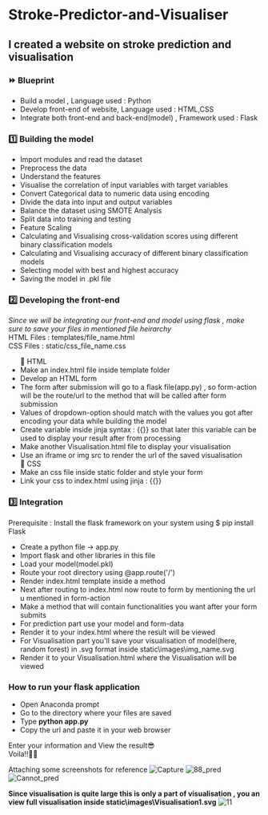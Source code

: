# Stroke-Predictor-and-Visualiser
## I created a website on stroke prediction and visualisation
### ⏩ Blueprint
<ul>
  <li>Build a model , Language used : Python</li>
  <li>Develop front-end of website, Language used : HTML,CSS</li>
  <li>Integrate both front-end and back-end(model) , Framework used : Flask</li>
</ul>

### 1️⃣ Building the model
<ul>
  <li>Import modules and read the dataset</li>
  <li>Preprocess the data</li>
  <li>Understand the features </li>
  <li>Visualise the correlation of input variables with target variables</li>
  <li>Convert Categorical data to numeric data using encoding</li>
  <li>Divide the data into input and output variables</li>  
  <li>Balance the dataset using SMOTE Analysis</li>  
  <li>Split data into training and testing</li>
  <li>Feature Scaling</li>
  <li>Calculating and Visualising cross-validation scores using different binary classification models</li>  
  <li>Calculating and Visualising accuracy of different binary classification models</li>
  <li>Selecting model with best and highest accuracy</li>
  <li>Saving the model in .pkl file</li>
</ul>


### 2️⃣ Developing the front-end
*Since we will be integrating our front-end and model using flask , make sure to save your files in mentioned file heirarchy*<br>
HTML Files : templates/file_name.html<br>
CSS Files : static/css_file_name.css
<ul>
  🔶 HTML
  <li>Make an index.html file inside template folder</li>
  <li>Develop an HTML form</li>
  <li>The form after submission will go to a flask file(app.py) , so form-action will be the route/url to the method that will be called after form submission</li>
  <li>Values of dropdown-option should match with the values you got after encoding your data while building the model</li>
  <li>Create variable inside jinja syntax : {{}} so that later this variable can be used to display your result after from processing</li>
  <li> Make another Visualisation.html file to display your visualisation</li>
  <li> Use an iframe or img src to render the url of the saved visualisation</li>
  🔶 CSS
  <li>Make an css file inside static folder and style your form</li>
  <li>Link your css to index.html using jinja : {{}}</li>
</ul>

### 3️⃣ Integration
Prerequisite : Install the flask framework on your system using $ pip install Flask
<ul>
  <li>Create a python file -> app.py </li>
  <li>Import flask and other libraries in this file</li>
  <li>Load your model(model.pkl)</li>
  <li>Route your root directory using @app.route('/')</li>
  <li>Render index.html template inside a method</li>
  <li>Next after routing to index.html now route to form by mentioning the url u mentioned in form-action</li>
  <li>Make a method that will contain functionalities you want after your form submits</li>
  <li>For prediction part use your model and form-data </li>
  <li>Render it to your index.html where the result will be viewed</li>
  <li>For Visualisation part you'll save your visualisation of model(here, random forest) in .svg format inside static\images\img_name.svg</li>
  <li>Render it to your Visualisation.html where the Visualisation will be viewed</li> 
</ul>

### How to run your flask application
<ul>
  <li>Open Anaconda prompt</li>
  <li>Go to the directory where your files are saved</li>
  <li>Type <b>python app.py</b></li>
  <li>Copy the url and paste it in your web browser</li>
</ul>

Enter your information and View the result😎<br>
Voila!!🤞🤞<br>

Attaching some screenshots for reference
![Capture](https://user-images.githubusercontent.com/56712218/180594872-59164bf7-be24-4abd-8df3-dfc23f67676b.PNG)
![88_pred](https://user-images.githubusercontent.com/56712218/180595145-929c8e75-fcec-42f0-91ac-2030bfffbef7.PNG)
![Cannot_pred](https://user-images.githubusercontent.com/56712218/180595214-48598896-0ab2-4a0e-85c4-9b98e3c7dfb5.PNG)

**Since visualisation is quite large this is only a part of visualisation , you an view full visualisation inside static\images\Visualisation1.svg**
![11](https://user-images.githubusercontent.com/56712218/180594898-a391b8ea-12e9-4a3f-83c4-3254e4055e2a.PNG)



